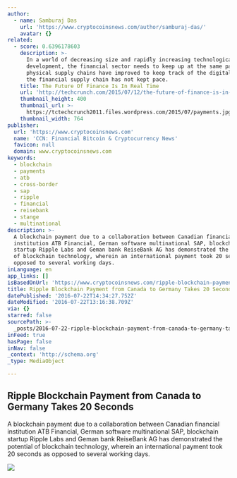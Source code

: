 ```yaml
---
author:
  - name: Samburaj Das
    url: 'https://www.cryptocoinsnews.com/author/samburaj-das/'
    avatar: {}
related:
  - score: 0.6396178603
    description: >-
      In a world of decreasing size and rapidly increasing technological
      development, the financial sector needs to keep up at the same pace. While
      physical supply chains have improved to keep track of the digital world,
      the financial supply chain has not kept pace.
    title: The Future Of Finance Is In Real Time
    url: 'http://techcrunch.com/2015/07/12/the-future-of-finance-is-in-real-time/'
    thumbnail_height: 400
    thumbnail_url: >-
      https://tctechcrunch2011.files.wordpress.com/2015/07/payments.jpg?w=764&h=400&crop=1
    thumbnail_width: 764
publisher:
  url: 'https://www.cryptocoinsnews.com'
  name: 'CCN: Financial Bitcoin & Cryptocurrency News'
  favicon: null
  domain: www.cryptocoinsnews.com
keywords:
  - blockchain
  - payments
  - atb
  - cross-border
  - sap
  - ripple
  - financial
  - reisebank
  - stange
  - multinational
description: >-
  A blockchain payment due to a collaboration between Canadian financial
  institution ATB Financial, German software multinational SAP, blockchain
  startup Ripple Labs and Geman bank ReiseBank AG has demonstrated the potential
  of blockchain technology, wherein an international payment took 20 seconds as
  opposed to several working days.
inLanguage: en
app_links: []
isBasedOnUrl: 'https://www.cryptocoinsnews.com/ripple-blockchain-payment-transfer/'
title: Ripple Blockchain Payment from Canada to Germany Takes 20 Seconds
datePublished: '2016-07-22T14:34:27.752Z'
dateModified: '2016-07-22T13:16:38.709Z'
via: {}
starred: false
sourcePath: >-
  _posts/2016-07-22-ripple-blockchain-payment-from-canada-to-germany-takes-20-se.md
inFeed: true
hasPage: false
inNav: false
_context: 'http://schema.org'
_type: MediaObject

---
```

<article style=""><h1>Ripple Blockchain Payment from Canada to Germany Takes 20 Seconds</h1><p>A blockchain payment due to a collaboration between Canadian financial institution ATB Financial, German software multinational SAP, blockchain startup Ripple Labs and Geman bank ReiseBank AG has demonstrated the potential of blockchain technology, wherein an international payment took 20 seconds as opposed to several working days.</p><img src="https://www.cryptocoinsnews.com/wp-content/uploads/2016/07/Mobile-transfer.jpg" /></article>